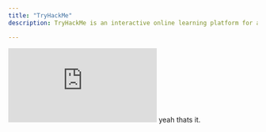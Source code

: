 ```yaml
---
title: "TryHackMe"
description: TryHackMe is an interactive online learning platform for anyone interested in cybersecurity. It offers a wide variety of hands-on labs, guided learning paths, and Capture the Flag (CTF) challenges designed to teach and enhance practical hacking skills.

---
```

<iframe src="https://tryhackme.com/api/v2/badges/public-profile?userPublicId=3532966" style="border:none;"></iframe>
yeah thats it.
